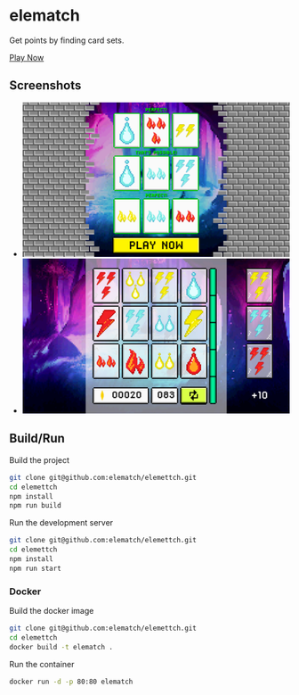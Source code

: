 # elematch

Get points by finding card sets.

[Play Now](https://elemat.ch)

## Screenshots

- <img src="./screenshots/elematch_tutorial.png" alt="tutorial">
- <img src="./screenshots/elematch_ingame.png" alt="ingame">

## Build/Run

Build the project
```bash
git clone git@github.com:elematch/elemettch.git
cd elemettch
npm install
npm run build
```

Run the development server
```bash
git clone git@github.com:elematch/elemettch.git
cd elemettch
npm install
npm run start
```

### Docker

Build the docker image
```bash
git clone git@github.com:elematch/elemettch.git
cd elemettch
docker build -t elematch .
```
Run the container
```bash
docker run -d -p 80:80 elematch
```
